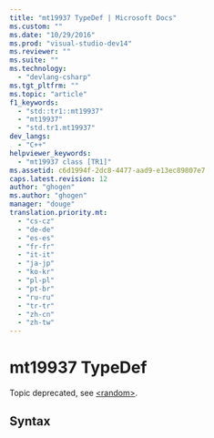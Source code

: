 ```yaml
---
title: "mt19937 TypeDef | Microsoft Docs"
ms.custom: ""
ms.date: "10/29/2016"
ms.prod: "visual-studio-dev14"
ms.reviewer: ""
ms.suite: ""
ms.technology: 
  - "devlang-csharp"
ms.tgt_pltfrm: ""
ms.topic: "article"
f1_keywords: 
  - "std::tr1::mt19937"
  - "mt19937"
  - "std.tr1.mt19937"
dev_langs: 
  - "C++"
helpviewer_keywords: 
  - "mt19937 class [TR1]"
ms.assetid: c6d1994f-2dc8-4477-aad9-e13ec89807e7
caps.latest.revision: 12
author: "ghogen"
ms.author: "ghogen"
manager: "douge"
translation.priority.mt: 
  - "cs-cz"
  - "de-de"
  - "es-es"
  - "fr-fr"
  - "it-it"
  - "ja-jp"
  - "ko-kr"
  - "pl-pl"
  - "pt-br"
  - "ru-ru"
  - "tr-tr"
  - "zh-cn"
  - "zh-tw"
---
```

# mt19937 TypeDef
Topic deprecated, see [\<random>](../Topic/%3Crandom%3E.md).  
  
## Syntax